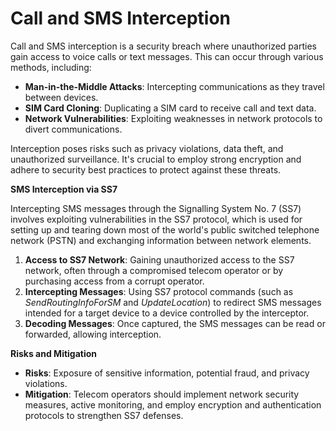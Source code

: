 # Call and SMS Interception

Call and SMS interception is a security breach where unauthorized parties gain access to voice calls or text messages. This can occur through various methods, including:

* **Man-in-the-Middle Attacks**: Intercepting communications as they travel between devices.
* **SIM Card Cloning**: Duplicating a SIM card to receive call and text data.
* **Network Vulnerabilities**: Exploiting weaknesses in network protocols to divert communications.

Interception poses risks such as privacy violations, data theft, and unauthorized surveillance. It's crucial to employ strong encryption and adhere to security best practices to protect against these threats.

**SMS Interception via SS7**



Intercepting SMS messages through the Signalling System No. 7 (SS7) involves exploiting vulnerabilities in the SS7 protocol, which is used for setting up and tearing down most of the world's public switched telephone network (PSTN) and exchanging information between network elements.

1. **Access to SS7 Network**: Gaining unauthorized access to the SS7 network, often through a compromised telecom operator or by purchasing access from a corrupt operator.
2. **Intercepting Messages**: Using SS7 protocol commands (such as _SendRoutingInfoForSM_ and _UpdateLocation_) to redirect SMS messages intended for a target device to a device controlled by the interceptor.
3. **Decoding Messages**: Once captured, the SMS messages can be read or forwarded, allowing interception.

**Risks and Mitigation**



* **Risks**: Exposure of sensitive information, potential fraud, and privacy violations.
* **Mitigation**: Telecom operators should implement network security measures, active monitoring, and employ encryption and authentication protocols to strengthen SS7 defenses.

